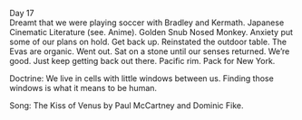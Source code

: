 Day 17  
Dreamt that we were playing soccer with Bradley and Kermath. Japanese Cinematic Literature (see. Anime). Golden Snub Nosed Monkey. Anxiety put some of our plans on hold. Get back up. Reinstated the outdoor table. The Evas are organic. Went out. Sat on a stone until our senses returned. We’re good. Just keep getting back out there. Pacific rim. Pack for New York.

Doctrine: We live in cells with little windows between us. Finding those windows is what it means to be human. 

Song: The Kiss of Venus by Paul McCartney and Dominic Fike.
